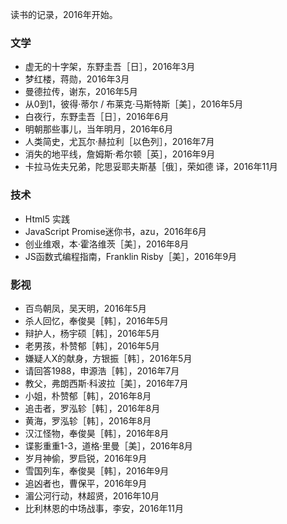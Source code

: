 读书的记录，2016年开始。

### 文学
- 虚无的十字架，东野圭吾［日］，2016年3月
- 梦红楼，蒋勋，2016年3月
- 曼德拉传，谢东，2016年5月
- 从0到1，彼得·蒂尔 / 布莱克·马斯特斯［美］，2016年5月
- 白夜行，东野圭吾［日］，2016年6月
- 明朝那些事儿，当年明月，2016年6月
- 人类简史，尤瓦尔·赫拉利［以色列］，2016年7月
- 消失的地平线，詹姆斯·希尔顿［英］，2016年9月
- 卡拉马佐夫兄弟，陀思妥耶夫斯基［俄］，荣如德 译，2016年11月

### 技术
- Html5 实践
- JavaScript Promise迷你书，azu，2016年6月
- 创业维艰，本·霍洛维茨［美］，2016年8月
- JS函数式编程指南，Franklin Risby［美］，2016年9月

### 影视
- 百鸟朝凤，吴天明，2016年5月
- 杀人回忆，奉俊昊［韩］，2016年5月
- 辩护人，杨宇硕［韩］，2016年5月
- 老男孩，朴赞郁［韩］，2016年5月
- 嫌疑人X的献身，方银振［韩］，2016年5月
- 请回答1988，申源浩［韩］，2016年7月
- 教父，弗朗西斯·科波拉［美］，2016年7月
- 小姐，朴赞郁［韩］，2016年8月
- 追击者，罗泓轸［韩］，2016年8月
- 黄海，罗泓轸［韩］，2016年8月
- 汉江怪物，奉俊昊［韩］，2016年8月
- 谍影重重1-3，道格·里曼［美］，2016年8月
- 岁月神偷，罗启锐，2016年9月
- 雪国列车，奉俊昊［韩］，2016年9月
- 追凶者也，曹保平，2016年9月
- 湄公河行动，林超贤，2016年10月
- 比利林恩的中场战事，李安，2016年11月